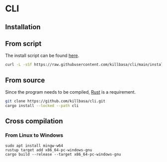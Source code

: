 # CLI

## Installation

## From script

The install script can be found [here](/install.sh).

```bash
curl -L -sSf https://raw.githubusercontent.com/killbasa/cli/main/install.sh | sh
```

## From source

Since the program needs to be compiled, [Rust](https://www.rust-lang.org/) is a requirement.

```bash
git clone https://github.com/killbasa/cli.git
cargo install --locked --path cli
```

## Cross compilation

### From Linux to Windows

```shell
sudo apt install mingw-w64
rustup target add x86_64-pc-windows-gnu
cargo build --release --target x86_64-pc-windows-gnu
```
